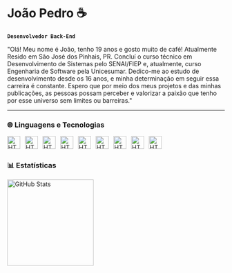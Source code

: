 # João Pedro ☕

**`Desenvolvedor Back-End`**

"Olá! Meu nome é João, tenho 19 anos e gosto muito de café! Atualmente Resido em São José dos Pinhais, PR. Concluí o curso técnico em Desenvolvimento de Sistemas pelo SENAI/FIEP e, atualmente, curso Engenharia de Software pela Unicesumar. Dedico-me ao estudo de desenvolvimento desde os 16 anos, e minha determinação em seguir essa carreira é constante. Espero que por meio dos meus projetos e das minhas publicações, as pessoas possam perceber e valorizar a paixão que tenho por esse universo sem limites ou barreiras."

---

### 🌐 Linguagens e Tecnologias

<img 
    align="left"
    alt="HTML"
    title="HTML"
    width="30px"
    style="padding-right: 8px;"
    src="https://cdn.jsdelivr.net/gh/devicons/devicon@latest/icons/c/c-original.svg" 
/>

<img 
    align="left"
    alt="HTML"
    title="HTML"
    width="30px"
    style="padding-right: 8px;"
    src="https://cdn.jsdelivr.net/gh/devicons/devicon@latest/icons/cplusplus/cplusplus-original.svg"
/>

<img 
    align="left"
    alt="HTML"
    title="HTML"
    width="30px"
    style="padding-right: 8px;"
    src="https://cdn.jsdelivr.net/gh/devicons/devicon@latest/icons/csharp/csharp-original.svg"
/>

<img 
    align="left"
    alt="HTML"
    title="HTML"
    width="30px"
    style="padding-right: 8px;"
    src="https://cdn.jsdelivr.net/gh/devicons/devicon@latest/icons/mysql/mysql-original.svg"
/>

<img 
    align="left"
    alt="HTML"
    title="HTML"
    width="30px"
    style="padding-right: 8px;"
    src="https://cdn.jsdelivr.net/gh/devicons/devicon@latest/icons/dot-net/dot-net-original.svg"
/>

<img 
    align="left"
    alt="HTML"
    title="HTML"
    width="30px"
    style="padding-right: 8px;"
    src="https://cdn.jsdelivr.net/gh/devicons/devicon@latest/icons/illustrator/illustrator-plain.svg"
/>

<img 
    align="left"
    alt="HTML"
    title="HTML"
    width="30px"
    style="padding-right: 8px;"
    src="https://cdn.jsdelivr.net/gh/devicons/devicon@latest/icons/html5/html5-original.svg"
/>

<img 
    align="left"
    alt="HTML"
    title="HTML"
    width="30px"
    style="padding-right: 8px;"
    src="https://cdn.jsdelivr.net/gh/devicons/devicon@latest/icons/html5/html5-original.svg"
/>

<img 
    align="left"
    alt="HTML"
    title="HTML"
    width="30px"
    style="padding-right: 8px;"
    src="https://cdn.jsdelivr.net/gh/devicons/devicon@latest/icons/css3/css3-original.svg"
/>

<br/>
<br/>

### 📊 Estatísticas

<p>
  <img 
    align="left" 
    alt="GitHub Stats" 
    height="200" 
    style="padding-right: 10px;" 
    src="https://github-readme-stats.vercel.app/api?username=Larissakich&show_icons=true&theme=tokyonight&include_all_commits=true&locale=pt-br" 
  />
